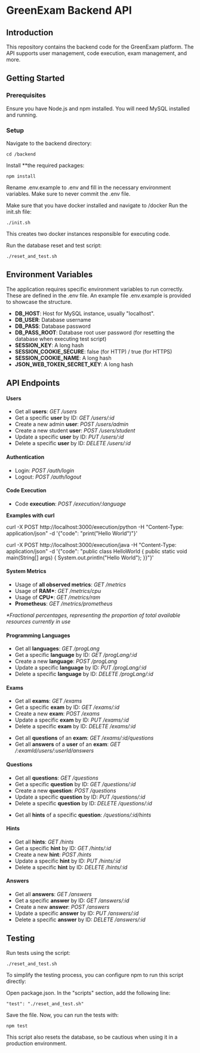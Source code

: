 # GreenExam Backend API

## Introduction
This repository contains the backend code for the GreenExam platform. The API supports user management, code execution, exam management, and more.

## Getting Started

### Prerequisites
Ensure you have Node.js and npm installed. You will need MySQL installed and running.

### Setup

Navigate to the backend directory:
```
cd /backend
```

Install **the required packages:
```
npm install
```
Rename .env.example to .env and fill in the necessary environment variables. Make sure to never commit the .env file.

Make sure that you have docker installed and navigate to /docker
Run the init.sh file:
```
./init.sh
```
This creates two docker instances responsible for executing code.

Run the database reset and test script:
```
./reset_and_test.sh
```

## Environment Variables

The application requires specific environment variables to run correctly. These are defined in the .env file. An example file .env.example is provided to showcase the structure.


<ul>
    <li><b>DB_HOST</b>: Host for MySQL instance, usually "localhost".</li>
    <li><b>DB_USER</b>: Database username</li>
    <li><b>DB_PASS</b>: Database password</li>
    <li><b>DB_PASS_ROOT</b>: Database root user password (for resetting the database when executing test script)</li>
    <li><b>SESSION_KEY</b>: A long hash</li>
    <li><b>SESSION_COOKIE_SECURE</b>: false (for HTTP) / true (for HTTPS)</li>
    <li><b>SESSION_COOKIE_NAME</b>: A long hash</li>
    <li><b>JSON_WEB_TOKEN_SECRET_KEY</b>: A long hash</li>
</ul>


## API Endpoints

#### Users

<ul>
    <li>Get all <b>users</b>: <i>GET /users</i></li>
    <li>Get a specific <b>user</b> by ID: <i>GET /users/:id</i></li>
    <li>Create a new admin <b>user</b>: <i>POST /users/admin</i></li>
    <li>Create a new student <b>user</b>: <i>POST /users/student</i></li>
    <li>Update a specific <b>user</b> by ID: <i>PUT /users/:id</i></li>
    <li>Delete a specific <b>user</b> by ID: <i>DELETE /users/:id</i></li>
</ul>

#### Authentication

<ul>
    <li>Login: <i>POST /auth/login</i></li>
    <li>Logout: <i>POST /auth/logout</i></li>
</ul>

#### Code Execution

<ul>
    <li>Code <b>execution</b>: <i>POST /execution/:language</i></li>
</ul>

**Examples with curl**

curl    -X POST http://localhost:3000/execution/python
        -H "Content-Type: application/json"
        -d '{"code": "print(\"Hello World\")"}'

curl    -X POST http://localhost:3000/execution/java 
        -H "Content-Type: application/json" 
        -d '{"code": "public class HelloWorld { public static void main(String[] args) { System.out.println(\"Hello World\"); }}"}'

#### System Metrics

<ul>
    <li>Usage of <b>all observed metrics</b>: <i>GET /metrics</i></li>
    <li>Usage of <b>RAM*</b>: <i>GET /metrics/cpu</i></li>
    <li>Usage of <b>CPU*</b>: <i>GET /metrics/ram</i></li>
    <li><b>Prometheus</b>: <i>GET /metrics/prometheus</i></li>
</ul>

<i>*Fractional percentages, representing the proportion of total available resources currently in use</i>

#### Programming Languages

<ul>
    <li>Get all <b>languages</b>: <i>GET /progLang</i></li>
    <li>Get a specific <b>language</b> by ID: <i>GET /progLang/:id</i></li>
    <li>Create a new <b>language</b>: <i>POST /progLang</i></li>
    <li>Update a specific <b>language</b> by ID: <i>PUT /progLang/:id</i></li>
    <li>Delete a specific <b>language</b> by ID: <i>DELETE /progLang/:id</i></li>
</ul>

#### Exams

<ul>
    <li>Get all <b>exams</b>: <i>GET /exams</i></li>
    <li>Get a specific <b>exam</b> by ID: <i>GET /exams/:id</i></li>
    <li>Create a new <b>exam</b>: <i>POST /exams</i></li>
    <li>Update a specific <b>exam</b> by ID: <i>PUT /exams/:id</i></li>
    <li>Delete a specific <b>exam</b> by ID: <i>DELETE /exams/:id</i></li>
</ul>

<ul>
    <li>Get all <b>questions</b> of an <b>exam</b>: <i>GET /exams/:id/questions</i></li>
    <li>Get all <b>answers</b> of a <b>user</b> of an <b>exam</b>: <i>GET /:examId/users/:userId/answers</i></li>
</ul>

#### Questions

<ul>
    <li>Get all <b>questions</b>: <i>GET /questions</i></li>
    <li>Get a specific <b>question</b> by ID: <i>GET /questions/:id</i></li>
    <li>Create a new <b>question</b>: <i>POST /questions</i></li>
    <li>Update a specific <b>question</b> by ID: <i>PUT /questions/:id</i></li>
    <li>Delete a specific <b>question</b> by ID: <i>DELETE /questions/:id</i></li>
</ul>
<ul>
    <li>Get all <b>hints</b> of a specific <b>question</b>: <i>/questions/:id/hints</i></li>
</ul>

#### Hints

<ul>
    <li>Get all <b>hints</b>: <i>GET /hints</i></li>
    <li>Get a specific <b>hint</b> by ID: <i>GET /hints/:id</i></li>
    <li>Create a new <b>hint</b>: <i>POST /hints</i></li>
    <li>Update a specific <b>hint</b> by ID: <i>PUT /hints/:id</i></li>
    <li>Delete a specific <b>hint</b> by ID: <i>DELETE /hints/:id</i></li>
</ul>

#### Answers

<ul>
    <li>Get all <b>answers</b>: <i>GET /answers</i></li>
    <li>Get a specific <b>answer</b> by ID: <i>GET /answers/:id</i></li>
    <li>Create a new <b>answer</b>: <i>POST /answers</i></li>
    <li>Update a specific <b>answer</b> by ID: <i>PUT /answers/:id</i></li>
    <li>Delete a specific <b>answer</b> by ID: <i>DELETE /answers/:id</i></li>
</ul>


## Testing
Run tests using the script:
```
./reset_and_test.sh
```

To simplify the testing process, you can configure npm to run this script directly:

Open package.json.
In the "scripts" section, add the following line:
```
"test": "./reset_and_test.sh"
```

Save the file. Now, you can run the tests with:
```
npm test
```

This script also resets the database, so be cautious when using it in a production environment.

